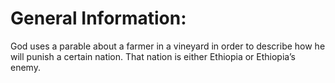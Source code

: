 # General Information:

God uses a parable about a farmer in a vineyard in order to describe how he will punish a certain nation. That nation is either Ethiopia or Ethiopia’s enemy.